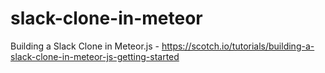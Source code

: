 # slack-clone-in-meteor
Building a Slack Clone in Meteor.js - https://scotch.io/tutorials/building-a-slack-clone-in-meteor-js-getting-started
